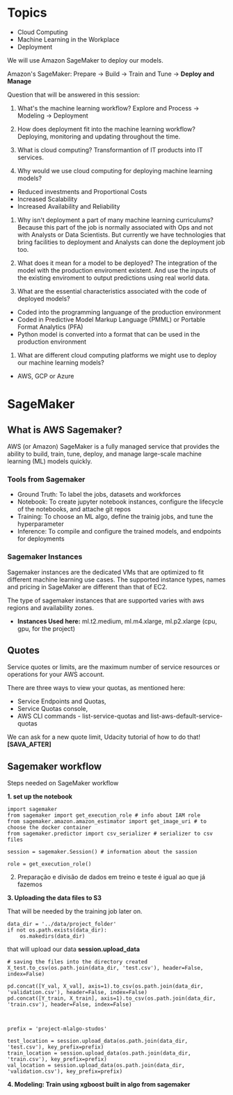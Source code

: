 # Topics

- Cloud Computing
- Machine Learning in the Workplace
- Deployment

We will use Amazon SageMaker to deploy our models.

Amazon's SageMaker: Prepare -> Build -> Train and Tune -> **Deploy and Manage**

Question that will be answered in this session:

1. What's the machine learning workflow?
Explore and Process -> Modeling -> Deployment

1. How does deployment fit into the machine learning workflow?
Deploying, monitoring and updating throughout the time.

1. What is cloud computing?
Transformantion of IT products into IT services.

1. Why would we use cloud computing for deploying machine learning models?
- Reduced investments and Proportional Costs
- Increased Scalability
- Increased Availability and Reliability

1. Why isn't deployment a part of many machine learning curriculums?
Because this part of the job is normally associated with Ops and not with Analysts or Data Scientists. But currently we have technologies that bring facilities to deployment and Analysts can done the deployment job too.

1. What does it mean for a model to be deployed?
The integration of the model with the production enviroment existent. And use the inputs of the existing enviroment to output predictions using real world data.

1. What are the essential characteristics associated with the code of deployed models?
- Coded into the programming languange of the production environment
- Coded in Predictive Model Markup Language (PMML) or Portable Format Analytics (PFA)
- Python model is converted into a format that can be used in the production environment

1. What are different cloud computing platforms we might use to deploy our machine learning models?
- AWS, GCP or Azure

# SageMaker

## What is AWS Sagemaker?

AWS (or Amazon) SageMaker is a fully managed service that provides the ability to build, train, tune, deploy, and manage large-scale machine learning (ML) models quickly.

### Tools from Sagemaker

- Ground Truth: To label the jobs, datasets and workforces
- Notebook: To create jupyter notebook instances, configure the lifecycle of the notebooks, and attache git repos
- Training: To choose an ML algo, define the trainig jobs, and tune the hyperparameter
- Inference: To compile and configure the trained models, and endpoints for deployments

### Sagemaker Instances

Sagemaker instances are the dedicated VMs that are optimized to fit different machine learning use cases. The supported instance types, names and pricing in SageMaker are different than that of EC2.

The type of sagemaker instances that are supported varies with aws regions and availability zones.

- **Instances Used here:** ml.t2.medium, ml.m4.xlarge, ml.p2.xlarge (cpu, gpu, for the project)

## Quotes

Service quotes or limits, are the maximum number of service resources or operations for your AWS account.

There are three ways to view your quotas, as mentioned here:
- Service Endpoints and Quotas,
- Service Quotas console,
- AWS CLI commands - list-service-quotas and list-aws-default-service-quotas

We can ask for a new quote limit, Udacity tutorial of how to do that! **[SAVA_AFTER]**

## Sagemaker workflow

Steps needed on SageMaker workflow

**1. set up the notebook**

```
import sagemaker
from sagemaker import get_execution_role # info about IAM role
from sagemaker.amazon.amazon_estimator import get_image_uri # to choose the docker container
from sagemaker.predictor import csv_serializer # serializer to csv files

session = sagemaker.Session() # information about the sassion

role = get_execution_role()

```

2. Preparação e divisão de dados em treino e teste é igual ao que já fazemos

**3. Uploading the data files to S3**

That will be needed by the training job later on.

```
data_dir = '../data/project_folder'
if not os.path.exists(data_dir):
    os.makedirs(data_dir)
```

that will upload our data
**session.upload_data**

```
# saving the files into the directory created
X_test.to_csv(os.path.join(data_dir, 'test.csv'), header=False, index=False)

pd.concat([Y_val, X_val], axis=1).to_csv(os.path.join(data_dir, 'validation.csv'), header=False, index=False)
pd.concat([Y_train, X_train], axis=1).to_csv(os.path.join(data_dir, 'train.csv'), header=False, index=False)



prefix = 'project-mlalgo-studos'

test_location = session.upload_data(os.path.join(data_dir, 'test.csv'), key_prefix=prefix)
train_location = session.upload_data(os.path.join(data_dir, 'train.csv'), key_prefix=prefix)
val_location = session.upload_data(os.path.join(data_dir, 'validation.csv'), key_prefix=prefix)
```


**4. Modeling: Train using xgboost built in algo from sagemaker**

```

```
